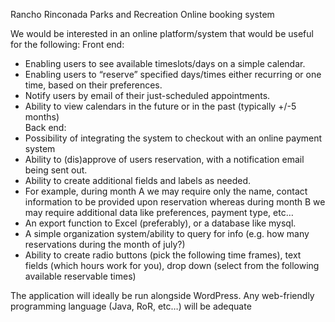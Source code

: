 Rancho Rinconada Parks and Recreation
Online booking system

We would be interested in an online platform/system that would be useful for the following:
Front end:
- Enabling users to see available timeslots/days on a simple calendar.
- Enabling users to “reserve” specified days/times either recurring or one time, based on their preferences.
- Notify users by email of their just-scheduled appointments.
- Ability to view calendars in the future or in the past (typically +/-5 months)	
Back end:
- Possibility of integrating the system to checkout with an online payment system
- Ability to (dis)approve of users reservation, with a notification email being sent out.
- Ability to create additional fields and labels as needed.	
- 	For example, during month A we may require only the name, contact 	information to be provided upon reservation whereas during month B 	we may require additional data like preferences, payment type, etc…
- An export function to Excel (preferably), or a database like mysql.
- A simple organization system/ability to query for info (e.g. how many reservations during the month of july?)
- Ability to create radio buttons (pick the following time frames), text fields (which hours work for you), drop down (select from the following available reservable times)

The application will ideally be run alongside WordPress. Any web-friendly programming language (Java, RoR, etc…) will be adequate